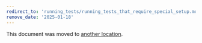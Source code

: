 ```yaml
---
redirect_to: 'running_tests/running_tests_that_require_special_setup.md'
remove_date: '2025-01-18'
---
```


<!-- markdownlint-disable -->
<!-- vale off -->

This document was moved to [another location](running_tests/running_tests_that_require_special_setup.md).

<!-- This redirect file can be deleted after <2025-01-18>. -->
<!-- Redirects that point to other docs in the same project expire in three months. -->
<!-- Redirects that point to docs in a different project or site (link is not relative and starts with `https:`) expire in one year. -->
<!-- Before deletion, see: https://docs.gitlab.com/ee/development/documentation/redirects.html -->
